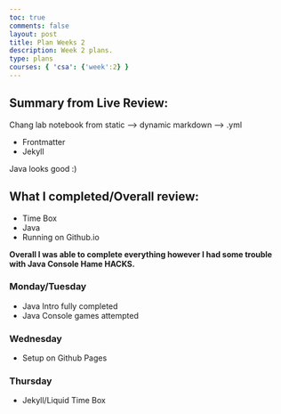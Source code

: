 ```yaml
---
toc: true
comments: false
layout: post
title: Plan Weeks 2
description: Week 2 plans.
type: plans
courses: { 'csa': {'week':2} }
---
```


## Summary from Live Review:

Chang lab notebook from static --> dynamic
markdown --> .yml
- Frontmatter
- Jekyll

Java looks good :)


## What I completed/Overall review:

- Time Box
- Java
- Running on Github.io

**Overall I was able to complete everything however I had some trouble with Java Console Hame HACKS.**

### Monday/Tuesday
- Java Intro fully completed
- Java Console games attempted

### Wednesday
- Setup on Github Pages

### Thursday 
- Jekyll/Liquid Time Box


